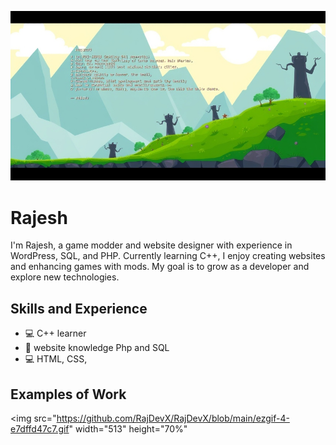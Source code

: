 ![Design and Development](https://github.com/RajDevX/RajDevX/blob/main/profile.jpeg)

# Rajesh
I'm Rajesh, a game modder and website designer with experience in WordPress, SQL, and PHP. Currently learning C++, I enjoy creating websites and enhancing games with mods. My goal is to grow as a developer and explore new technologies.

## Skills and Experience
* 💻 C++ learner
* 📱 website knowledge Php and SQL
* 💻 HTML, CSS, 

## Examples of Work
<img src="https://github.com/RajDevX/RajDevX/blob/main/ezgif-4-e7dffd47c7.gif" width="513" height="70%"
